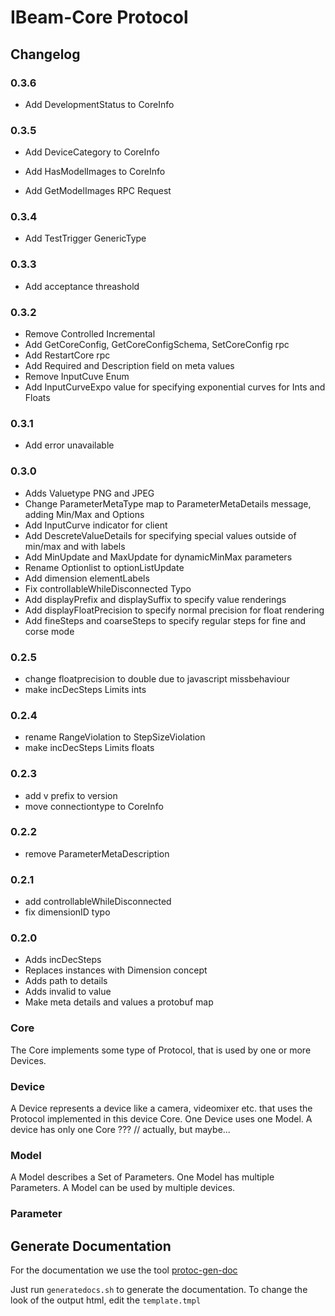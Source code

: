 # IBeam-Core Protocol

## Changelog


### 0.3.6

- Add DevelopmentStatus to CoreInfo
### 0.3.5

- Add DeviceCategory to CoreInfo
- Add HasModelImages to CoreInfo

- Add GetModelImages RPC Request

### 0.3.4

- Add TestTrigger GenericType
### 0.3.3

- Add acceptance threashold

### 0.3.2

- Remove Controlled Incremental
- Add GetCoreConfig, GetCoreConfigSchema, SetCoreConfig rpc
- Add RestartCore rpc
- Add Required and Description field on meta values
- Remove InputCuve Enum
- Add InputCurveExpo value for specifying exponential curves for Ints and Floats

### 0.3.1

- Add error unavailable

### 0.3.0

- Adds Valuetype PNG and JPEG
- Change ParameterMetaType map to ParameterMetaDetails message, adding Min/Max and Options
- Add InputCurve indicator for client
- Add DescreteValueDetails for specifying special values outside of min/max and with labels
- Add MinUpdate and MaxUpdate for dynamicMinMax parameters
- Rename Optionlist to optionListUpdate
- Add dimension elementLabels
- Fix controllableWhileDisconnected Typo
- Add displayPrefix and displaySuffix to specify value renderings
- Add displayFloatPrecision to specify normal precision for float rendering
- Add fineSteps and coarseSteps to specify regular steps for fine and corse mode
### 0.2.5
- change floatprecision to double due to javascript missbehaviour
- make incDecSteps Limits ints

### 0.2.4
- rename RangeViolation to StepSizeViolation
- make incDecSteps Limits floats

### 0.2.3
- add v prefix to version
- move connectiontype to CoreInfo

### 0.2.2
- remove ParameterMetaDescription

### 0.2.1
- add controllableWhileDisconnected
- fix dimensionID typo
### 0.2.0
- Adds incDecSteps
- Replaces instances with Dimension concept
- Adds path to details
- Adds invalid to value
- Make meta details and values a protobuf map

### Core
The Core implements some type of Protocol, that is used by one or more Devices.

### Device
A Device represents a device like a camera, videomixer etc. that uses the Protocol implemented in this device Core.
One Device uses one Model. A device has only one Core ??? // actually, but maybe...

### Model
A Model describes a Set of Parameters.
One Model has multiple Parameters. A Model can be used by multiple devices. 

### Parameter

## Generate Documentation 
For the documentation we use the tool [protoc-gen-doc](https://github.com/pseudomuto/protoc-gen-doc)

Just run `generatedocs.sh` to generate the documentation. To change the look of the output html, edit the `template.tmpl`

